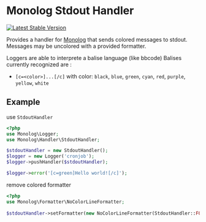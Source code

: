 Monolog Stdout Handler
======================
[![Latest Stable Version](https://poser.pugx.org/kmelia/monolog-stdout-handler/v/stable.png)](https://packagist.org/packages/kmelia/monolog-stdout-handler)

Provides a handler for [Monolog][1] that sends colored messages to stdout.
Messages may be uncolored with a provided formatter.

Loggers are able to interprete a balise language (like bbcode)
Balises currently recognized are :

 * `[c=<color>]...[/c]` with color: `black`, `blue`, `green`, `cyan`, `red`, `purple`, `yellow`, `white`

Example
-------
use `StdoutHandler`
```php
<?php
use Monolog\Logger;
use Monolog\Handler\StdoutHandler;

$stdoutHandler = new StdoutHandler();
$logger = new Logger('cronjob');
$logger->pushHandler($stdoutHandler);

$logger->error('[c=green]Hello world![/c]');
```

remove colored formatter
```php
<?php
use Monolog\Formatter\NoColorLineFormatter;
  
$stdoutHandler->setFormatter(new NoColorLineFormatter(StdoutHandler::FORMAT));
```


  [1]: https://github.com/Seldaek/monolog
